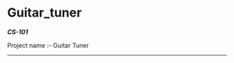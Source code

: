 # Guitar_tuner

*******CS-101*******

Project name :- Guitar Tuner

***********************************************************************************************************************************************************************************
